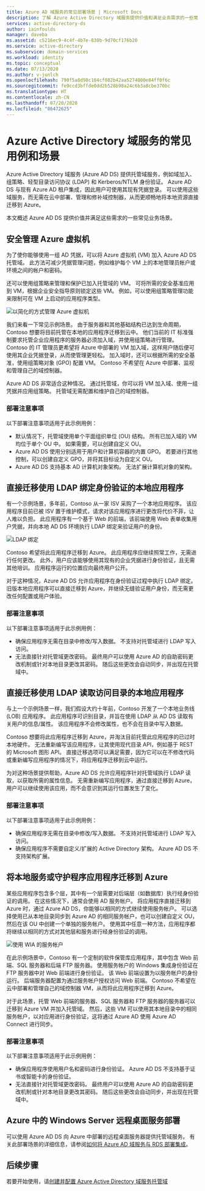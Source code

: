 ```yaml
---
title: Azure AD 域服务的常见部署场景 | Microsoft Docs
description: 了解 Azure Active Directory 域服务提供价值和满足业务需求的一些常见场景和用例。
services: active-directory-ds
author: iainfoulds
manager: daveba
ms.assetid: c5216ec9-4c4f-4b7e-830b-9d70cf176b20
ms.service: active-directory
ms.subservice: domain-services
ms.workload: identity
ms.topic: conceptual
ms.date: 07/13/2020
ms.author: v-junlch
ms.openlocfilehash: 790f5a8d98c184cf082b42aa5274080e84ff0f6c
ms.sourcegitcommit: fe9ccd3bffde0dd2b528b98a24c6b3a8cbe370bc
ms.translationtype: HT
ms.contentlocale: zh-CN
ms.lasthandoff: 07/20/2020
ms.locfileid: "86472625"
---
```

# <a name="common-use-cases-and-scenarios-for-azure-active-directory-domain-services"></a>Azure Active Directory 域服务的常见用例和场景

Azure Active Directory 域服务 (Azure AD DS) 提供托管域服务，例如域加入、组策略、轻型目录访问协议 (LDAP) 和 Kerberos/NTLM 身份验证。 Azure AD DS 与现有 Azure AD 租户集成，因此用户可使用其现有凭据登录。 可以使用这些域服务，而无需在云中部署、管理和修补域控制器，从而更顺畅地将本地资源直接迁移到 Azure。

本文概述 Azure AD DS 提供价值并满足这些需求的一些常见业务场景。

## <a name="secure-administration-of-azure-virtual-machines"></a>安全管理 Azure 虚拟机

为了使你能够使用一组 AD 凭据，可以将 Azure 虚拟机 (VM) 加入 Azure AD DS 托管域。 此方法可减少凭据管理问题，例如维护每个 VM 上的本地管理员帐户或环境之间的帐户和密码。

还可以使用组策略来管理和保护已加入托管域的 VM。 可将所需的安全基准应用到 VM，根据企业安全指导原则锁定这些 VM。 例如，可以使用组策略管理功能来限制可在 VM 上启动的应用程序类型。

![以简化的方式管理 Azure 虚拟机](./media/active-directory-domain-services-scenarios/streamlined-vm-administration.png)

我们来看一下常见示例场景。 由于服务器和其他基础结构已达到生命周期，Contoso 想要将目前托管在本地的应用程序迁移到云中。 他们当前的 IT 标准强制要求托管企业应用程序的服务器必须加入域，并使用组策略进行管理。 Contoso 的 IT 管理员更希望将 Azure 中部署的 VM 加入域，这样用户随后便可使用其企业凭据登录，从而使管理更轻松。 加入域时，还可以根据所需的安全基准，使用组策略对象 (GPO) 配置 VM。 Contoso 不希望在 Azure 中部署、监视和管理自己的域控制器。

Azure AD DS 非常适合这种情况。 通过托管域，你可以将 VM 加入域、使用一组凭据并应用组策略。 托管域无需配置和维护自己的域控制器。

### <a name="deployment-notes"></a>部署注意事项

以下部署注意事项适用于此示例用例：

* 默认情况下，托管域使用单个平面组织单位 (OU) 结构。 所有已加入域的 VM 均位于单个 OU 中。 如果需要，可以创建自定义 OU。
* Azure AD DS 使用分别适用于用户和计算机容器的内置 GPO。 若要进行其他控制，可以创建自定义 GPO，并将其目标设为自定义 OU。
* Azure AD DS 支持基本 AD 计算机对象架构。 无法扩展计算机对象的架构。

## <a name="lift-and-shift-on-premises-applications-that-use-ldap-bind-authentication"></a>直接迁移使用 LDAP 绑定身份验证的本地应用程序

有一个示例场景，多年前，Contoso 从一家 ISV 采购了一个本地应用程序。 该应用程序目前已被 ISV 置于维护模式，请求对该应用程序进行更改将代价不菲，让人难以负担。 此应用程序有一个基于 Web 的前端，该前端使用 Web 表单收集用户凭据，并向本地 AD DS 环境执行 LDAP 绑定来验证用户的身份。

![LDAP 绑定](./media/active-directory-domain-services-scenarios/ldap-bind.png)

Contoso 希望将此应用程序迁移到 Azure。 此应用程序应继续照常工作，无需进行任何更改。 此外，用户应该能够使用其现有的企业凭据进行身份验证，且无需其他培训。 应用程序运行的位置应向最终用户公开。

对于这种情况，Azure AD DS 允许应用程序在身份验证过程中执行 LDAP 绑定。 旧版本地应用程序可以直接迁移到 Azure，并继续无缝验证用户身份，而无需更改任何配置或用户体验。

### <a name="deployment-notes"></a>部署注意事项

以下部署注意事项适用于此示例用例：

* 确保应用程序无需在目录中修改/写入数据。 不支持对托管域进行 LDAP 写入访问。
* 无法直接针对托管域更改密码。 最终用户可以使用 Azure AD 的自助密码更改机制或针对本地目录更改其密码。 随后这些更改会自动同步，并出现在托管域中。

## <a name="lift-and-shift-on-premises-applications-that-use-ldap-read-to-access-the-directory"></a>直接迁移使用 LDAP 读取访问目录的本地应用程序

与上一个示例场景一样，我们假设大约十年前，Contoso 开发了一个本地业务线 (LOB) 应用程序。 此应用程序可识别目录，并旨在使用 LDAP 从 AD DS 读取有关用户的信息/属性。 该应用程序不会修改属性，也不会在目录中写入数据。

Contoso 想要将此应用程序迁移到 Azure，并淘汰目前托管此应用程序的已过时本地硬件。 无法重新编写该应用程序，让其使用现代目录 API，例如基于 REST 的 Microsoft 图形 API。 直接迁移选项可以满足需要，因为它可以在不修改代码或重新编写应用程序的情况下，将应用程序迁移到云中运行。

为对这种场景提供帮助，Azure AD DS 允许应用程序针对托管域执行 LDAP 读取，以获取所需的属性信息。 无需重新编写应用程序，通过直接迁移到 Azure，用户可以继续使用该应用，而不会意识到其运行位置发生了变化。

### <a name="deployment-notes"></a>部署注意事项

以下部署注意事项适用于此示例用例：

* 确保应用程序无需在目录中修改/写入数据。 不支持对托管域进行 LDAP 写入访问。
* 确保应用程序不需要自定义/扩展的 Active Directory 架构。 Azure AD DS 不支持架构扩展。

## <a name="migrate-an-on-premises-service-or-daemon-application-to-azure"></a>将本地服务或守护程序应用程序迁移到 Azure

某些应用程序包含多个层，其中有一个层需要对后端层（如数据库）执行经身份验证的调用。 在这些情况下，通常会使用 AD 服务帐户。 将应用程序直接迁移到 Azure 时，通过 Azure AD DS，你能够以相同的方式继续使用服务帐户。 可以选择使用已从本地目录同步到 Azure AD 的相同服务帐户，也可以创建自定义 OU，然后在该 OU 中创建一个单独的服务帐户。 使用其中任意一种方法，应用程序都将继续以相同的方式对其他层和服务进行经身份验证的调用。

![使用 WIA 的服务帐户](./media/active-directory-domain-services-scenarios/wia-service-account.png)

在此示例场景中，Contoso 有一个定制的软件保管库应用程序，其中包含 Web 前端、SQL 服务器和后端 FTP 服务器。 使用服务帐户的 Windows 集成身份验证在 FTP 服务器中对 Web 前端进行身份验证。 该 Web 前端设置为以服务帐户的身份运行。 后端服务器配置为通过服务帐户授权访问 Web 前端。 Contoso 不希望在云中部署和管理自己的域控制器 VM，从而将此应用程序迁移到 Azure。

对于此场景，托管 Web 前端的服务器、SQL 服务器和 FTP 服务器的服务器可以迁移到 Azure VM 并加入托管域。 然后，这些 VM 可以使用其本地目录中的相同服务帐户，以对应用进行身份验证，这将通过 Azure AD 使用 Azure AD Connect 进行同步。

### <a name="deployment-notes"></a>部署注意事项

以下部署注意事项适用于此示例用例：

* 确保应用程序使用用户名和密码进行身份验证。 Azure AD DS 不支持基于证书或智能卡的身份验证。
* 无法直接针对托管域更改密码。 最终用户可以使用 Azure AD 的自助密码更改机制或针对本地目录更改其密码。 随后这些更改会自动同步，并出现在托管域中。

## <a name="windows-server-remote-desktop-services-deployments-in-azure"></a>Azure 中的 Windows Server 远程桌面服务部署

可以使用 Azure AD DS 向 Azure 中部署的远程桌面服务器提供托管域服务。 有关此部署场景的详细信息，请参阅[如何将 Azure AD 域服务与 RDS 部署集成][windows-rds]。

## <a name="next-steps"></a>后续步骤

若要开始使用，请[创建并配置 Azure Active Directory 域服务托管域][tutorial-create-instance]

<!-- INTERNAL LINKS -->
[tutorial-create-instance]: tutorial-create-instance.md

<!-- EXTERNAL LINKS -->
[windows-rds]: https://docs.microsoft.com/windows-server/remote/remote-desktop-services/rds-azure-adds

